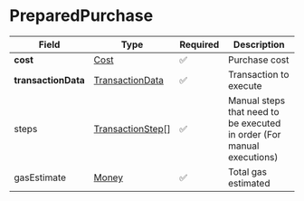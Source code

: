 # PreparedPurchase

| Field               | Type                                     | Required | Description                                                            |
| ------------------- | ---------------------------------------- | -------- | ---------------------------------------------------------------------- |
| **cost**            | [Cost](cost.md)                          | ✅        | Purchase cost                                                          |
| **transactionData** | [TransactionData](transactiondata.md)    | ✅        | Transaction to execute                                                 |
| steps               | [TransactionStep](transactionstep.md)\[] | ✅        | Manual steps that need to be executed in order (For manual executions) |
| gasEstimate         | [Money](money.md)                        | ✅        | Total gas estimated                                                    |
